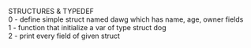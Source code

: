 STRUCTURES & TYPEDEF <br />
0 - define simple struct named dawg which has name, age, owner fields <br />
1 - function that initialize a var of type struct dog <br >
2 - print every field of given struct <br />
